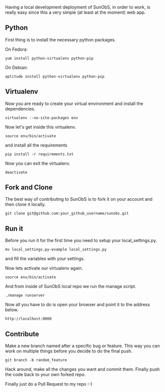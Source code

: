 Having a local development deployment of SunObS, in order to work, is really easy since this a very simple (at least at the moment) web app.

## Python

First thing is to install the necessary python packages.

On Fedora:

`yum install python-virtualenv python-pip`

On Debian:

`aptitude install python-virtualenv python-pip`

## Virtualenv

Now you are ready to create your virtual environment and install the dependencies.

`virtualenv --no-site-packages env`

Now let's get inside this virtualenv.

`source env/bin/activate`

and install all the requirements

`pip install -r requirements.txt`

Now you can exit the virtualenv.

`deactivate`

## Fork and Clone

The best way of contributing to SunObS is to fork it on your account and then clone it locally.

`git clone git@github.com:your_github_username/sunobs.git`

## Run it

Before you run it for the first time you need to setup your local_settings.py.

`mv local_settings.py-example local_settings.py`

and fill the variables with your settings.

Now lets activate our virtualenv again.

`source env/bin/activate`

And from inside of SunObS local repo we run the manage script.

`./manage runserver`

Now all you have to do is open your browser and point it to the address below.

`http://localhost:8000`

## Contribute

Make a new branch named after a specific bug or feature. This way you can work on multiple things before you decide to do the final push.

`git branch -b random_feature`

Hack around, make all the changes you want and commit them. Finally push the code back to your own forked repo.

Finally just do a Pull Request to my repo :-)


